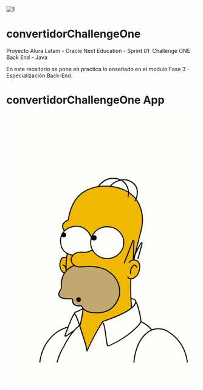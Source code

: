 ![1](https://app.aluracursos.com/assets/images/logos/logo-aluraespanhol.svg)

# convertidorChallengeOne
Proyecto Alura Latam - Oracle Next Education - Sprint 01: Challenge ONE
Back End - Java

En este reositorio se pone en practica lo enseñado en el modulo Fase 3 - Especialización Back-End.

# convertidorChallengeOne App

![App Git](https://github.com/andresGitDev/convertidorChallengeOne/blob/master/public/convertidorChallengeOneGit.gif)
